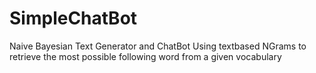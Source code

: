 # SimpleChatBot

Naive Bayesian Text Generator and ChatBot
Using textbased NGrams to retrieve the most possible following word from a given vocabulary
